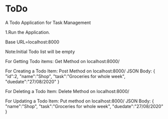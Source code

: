 # ToDo
A Todo Application for Task Management


1.Run the Application.

Base URL=localhost:8000

Note:Initial Todo list will be empty

For Getting Todo items:
Get Method on localhost:8000/


For Creating a Todo Item:
Post Method on localhost:8000/
JSON Body:
   {
   "id":2,
   "name":"Shop",
   "task":"Groceries for whole week",
   "duedate":"27/08/2020"
   }
   
For Deleting a Todo Item:
Delete Method on localhost:8000/<name>

For Updating a Todo Item:
Put method on localhost:8000/<id>
JSON Body:
  {
   "name":"Shop",
   "task":"Groceries for whole week",
   "duedate":"27/08/2020"
   }


   
   
   
